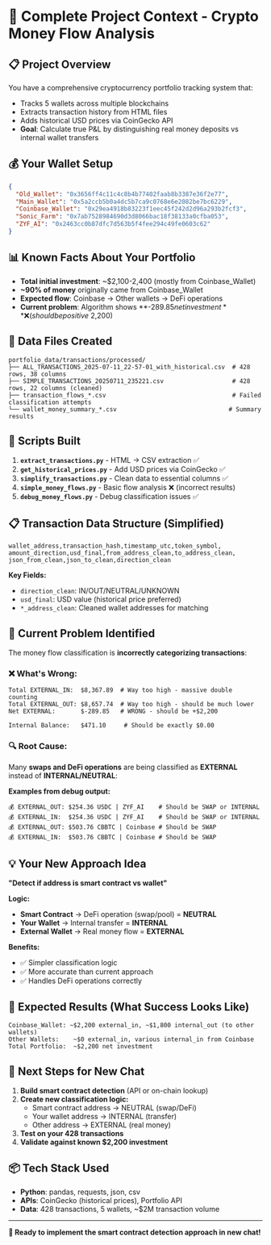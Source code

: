 # 🚀 **Complete Project Context - Crypto Money Flow Analysis**

## 📋 **Project Overview**
You have a comprehensive cryptocurrency portfolio tracking system that:
- Tracks 5 wallets across multiple blockchains
- Extracts transaction history from HTML files  
- Adds historical USD prices via CoinGecko API
- **Goal**: Calculate true P&L by distinguishing real money deposits vs internal wallet transfers

## 💰 **Your Wallet Setup**
```json
{
  "Old_Wallet": "0x3656ff4c11c4c8b4b77402faab8b3387e36f2e77",
  "Main_Wallet": "0x5a2ccb5b0a4dc5b7ca9c0768e6e2082be7bc6229", 
  "Coinbase_Wallet": "0x29ea4918b83223f1eec45f242d2d96a293b2fcf3",
  "Sonic_Farm": "0x7ab7528984690d3d8066bac18f38133a0cfba053",
  "ZYF_AI": "0x2463cc0b87dfc7d563b5f4fee294c49fe0603c62"
}
```

## 📊 **Known Facts About Your Portfolio**
- **Total initial investment**: ~$2,100-2,400 (mostly from Coinbase_Wallet)
- **~90% of money** originally came from Coinbase_Wallet 
- **Expected flow**: Coinbase → Other wallets → DeFi operations
- **Current problem**: Algorithm shows **-$289.85 net investment** ❌ (should be positive ~$2,200)

## 📁 **Data Files Created**
```
portfolio_data/transactions/processed/
├── ALL_TRANSACTIONS_2025-07-11_22-57-01_with_historical.csv  # 428 rows, 38 columns
├── SIMPLE_TRANSACTIONS_20250711_235221.csv                   # 428 rows, 22 columns (cleaned)
├── transaction_flows_*.csv                                   # Failed classification attempts
└── wallet_money_summary_*.csv                               # Summary results
```

## 🔧 **Scripts Built**
1. **`extract_transactions.py`** - HTML → CSV extraction ✅
2. **`get_historical_prices.py`** - Add USD prices via CoinGecko ✅
3. **`simplify_transactions.py`** - Clean data to essential columns ✅
4. **`simple_money_flows.py`** - Basic flow analysis ❌ (incorrect results)
5. **`debug_money_flows.py`** - Debug classification issues ✅

## 📋 **Transaction Data Structure (Simplified)**
```csv
wallet_address,transaction_hash,timestamp_utc,token_symbol,
amount_direction,usd_final,from_address_clean,to_address_clean,
json_from_clean,json_to_clean,direction_clean
```

**Key Fields:**
- `direction_clean`: IN/OUT/NEUTRAL/UNKNOWN
- `usd_final`: USD value (historical price preferred)
- `*_address_clean`: Cleaned wallet addresses for matching

## 🚨 **Current Problem Identified**
The money flow classification is **incorrectly categorizing transactions**:

### ❌ **What's Wrong:**
```
Total EXTERNAL_IN:  $8,367.89  # Way too high - massive double counting
Total EXTERNAL_OUT: $8,657.74  # Way too high - should be much lower  
Net EXTERNAL:       $-289.85   # WRONG - should be +$2,200

Internal Balance:   $471.10     # Should be exactly $0.00
```

### 🔍 **Root Cause:**
Many **swaps and DeFi operations** are being classified as **EXTERNAL** instead of **INTERNAL/NEUTRAL**:

**Examples from debug output:**
```
💰 EXTERNAL_OUT: $254.36 USDC | ZYF_AI    # Should be SWAP or INTERNAL
💰 EXTERNAL_IN:  $254.36 USDC | ZYF_AI    # Should be SWAP or INTERNAL
💰 EXTERNAL_OUT: $503.76 CBBTC | Coinbase # Should be SWAP
💰 EXTERNAL_IN:  $503.76 CBBTC | Coinbase # Should be SWAP
```

## 💡 **Your New Approach Idea**
**"Detect if address is smart contract vs wallet"**

**Logic:**
- **Smart Contract** → DeFi operation (swap/pool) = **NEUTRAL**
- **Your Wallet** → Internal transfer = **INTERNAL** 
- **External Wallet** → Real money flow = **EXTERNAL**

**Benefits:**
- ✅ Simpler classification logic
- ✅ More accurate than current approach
- ✅ Handles DeFi operations correctly

## 🎯 **Expected Results (What Success Looks Like)**
```
Coinbase_Wallet: ~$2,200 external_in, ~$1,800 internal_out (to other wallets)
Other Wallets:    ~$0 external_in, various internal_in from Coinbase
Total Portfolio:  ~$2,200 net investment
```

## 🚀 **Next Steps for New Chat**
1. **Build smart contract detection** (API or on-chain lookup)
2. **Create new classification logic:**
   - Smart contract address → NEUTRAL (swap/DeFi)
   - Your wallet address → INTERNAL (transfer)
   - Other address → EXTERNAL (real money)
3. **Test on your 428 transactions**
4. **Validate against known $2,200 investment**

## 📦 **Tech Stack Used**
- **Python**: pandas, requests, json, csv
- **APIs**: CoinGecko (historical prices), Portfolio API
- **Data**: 428 transactions, 5 wallets, ~$2M transaction volume

---

**🎯 Ready to implement the smart contract detection approach in new chat!**